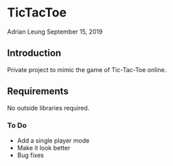 # TicTacToe
Adrian Leung
September 15, 2019
## Introduction

Private project to mimic the game of Tic-Tac-Toe online.

## Requirements

No outside libraries required.

### To Do
 
- Add a single player mode
- Make it look better
- Bug fixes

